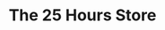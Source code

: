---
title: "The 25 Hours Store"
url: /berlin/the-25-hours-store-schlossstrasse/
shop: Lebensmittel
---